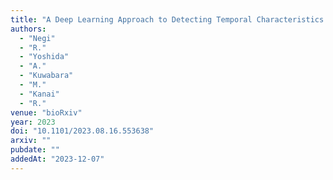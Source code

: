 ```yaml
---
title: "A Deep Learning Approach to Detecting Temporal Characteristics of Cortical Regions"
authors:
  - "Negi"
  - "R."
  - "Yoshida"
  - "A."
  - "Kuwabara"
  - "M."
  - "Kanai"
  - "R."
venue: "bioRxiv"
year: 2023
doi: "10.1101/2023.08.16.553638"
arxiv: ""
pubdate: ""
addedAt: "2023-12-07"
---
```

